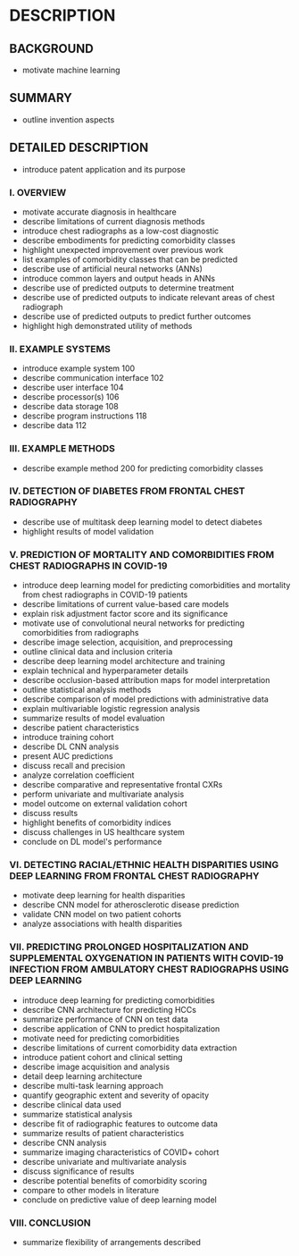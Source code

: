 # DESCRIPTION

## BACKGROUND

- motivate machine learning

## SUMMARY

- outline invention aspects

## DETAILED DESCRIPTION

- introduce patent application and its purpose

### I. OVERVIEW

- motivate accurate diagnosis in healthcare
- describe limitations of current diagnosis methods
- introduce chest radiographs as a low-cost diagnostic
- describe embodiments for predicting comorbidity classes
- highlight unexpected improvement over previous work
- list examples of comorbidity classes that can be predicted
- describe use of artificial neural networks (ANNs)
- introduce common layers and output heads in ANNs
- describe use of predicted outputs to determine treatment
- describe use of predicted outputs to indicate relevant areas of chest radiograph
- describe use of predicted outputs to predict further outcomes
- highlight high demonstrated utility of methods

### II. EXAMPLE SYSTEMS

- introduce example system 100
- describe communication interface 102
- describe user interface 104
- describe processor(s) 106
- describe data storage 108
- describe program instructions 118
- describe data 112

### III. EXAMPLE METHODS

- describe example method 200 for predicting comorbidity classes

### IV. DETECTION OF DIABETES FROM FRONTAL CHEST RADIOGRAPHY

- describe use of multitask deep learning model to detect diabetes
- highlight results of model validation

### V. PREDICTION OF MORTALITY AND COMORBIDITIES FROM CHEST RADIOGRAPHS IN COVID-19

- introduce deep learning model for predicting comorbidities and mortality from chest radiographs in COVID-19 patients
- describe limitations of current value-based care models
- explain risk adjustment factor score and its significance
- motivate use of convolutional neural networks for predicting comorbidities from radiographs
- describe image selection, acquisition, and preprocessing
- outline clinical data and inclusion criteria
- describe deep learning model architecture and training
- explain technical and hyperparameter details
- describe occlusion-based attribution maps for model interpretation
- outline statistical analysis methods
- describe comparison of model predictions with administrative data
- explain multivariable logistic regression analysis
- summarize results of model evaluation
- describe patient characteristics
- introduce training cohort
- describe DL CNN analysis
- present AUC predictions
- discuss recall and precision
- analyze correlation coefficient
- describe comparative and representative frontal CXRs
- perform univariate and multivariate analysis
- model outcome on external validation cohort
- discuss results
- highlight benefits of comorbidity indices
- discuss challenges in US healthcare system
- conclude on DL model's performance

### VI. DETECTING RACIAL/ETHNIC HEALTH DISPARITIES USING DEEP LEARNING FROM FRONTAL CHEST RADIOGRAPHY

- motivate deep learning for health disparities
- describe CNN model for atherosclerotic disease prediction
- validate CNN model on two patient cohorts
- analyze associations with health disparities

### VII. PREDICTING PROLONGED HOSPITALIZATION AND SUPPLEMENTAL OXYGENATION IN PATIENTS WITH COVID-19 INFECTION FROM AMBULATORY CHEST RADIOGRAPHS USING DEEP LEARNING

- introduce deep learning for predicting comorbidities
- describe CNN architecture for predicting HCCs
- summarize performance of CNN on test data
- describe application of CNN to predict hospitalization
- motivate need for predicting comorbidities
- describe limitations of current comorbidity data extraction
- introduce patient cohort and clinical setting
- describe image acquisition and analysis
- detail deep learning architecture
- describe multi-task learning approach
- quantify geographic extent and severity of opacity
- describe clinical data used
- summarize statistical analysis
- describe fit of radiographic features to outcome data
- summarize results of patient characteristics
- describe CNN analysis
- summarize imaging characteristics of COVID+ cohort
- describe univariate and multivariate analysis
- discuss significance of results
- describe potential benefits of comorbidity scoring
- compare to other models in literature
- conclude on predictive value of deep learning model

### VIII. CONCLUSION

- summarize flexibility of arrangements described

